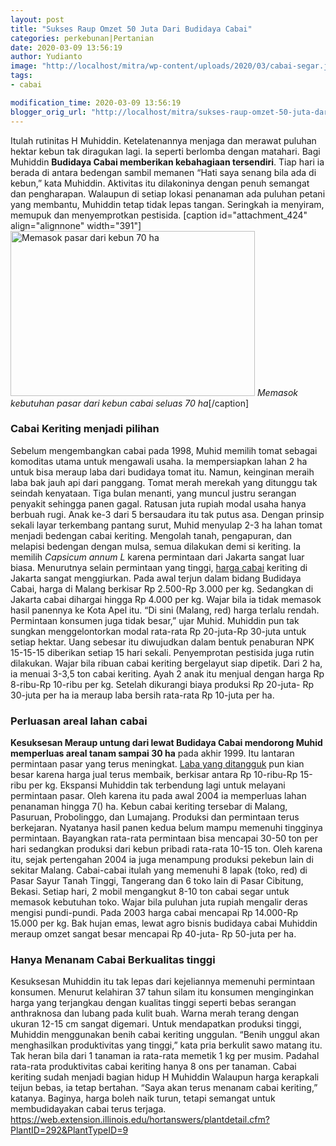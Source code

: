 ```yaml
---
layout: post
title: "Sukses Raup Omzet 50 Juta Dari Budidaya Cabai"
categories: perkebunan|Pertanian
date: 2020-03-09 13:56:19
author: Yudianto
image: "http://localhost/mitra/wp-content/uploads/2020/03/cabai-segar.jpg"
tags:
- cabai

modification_time: 2020-03-09 13:56:19
blogger_orig_url: "http://localhost/mitra/sukses-raup-omzet-50-juta-dari.html"
---
```


Itulah rutinitas H Muhiddin. Ketelatenannya menjaga dan merawat puluhan hektar kebun tak diragukan lagi. Ia seperti berlomba dengan matahari. Bagi Muhiddin <strong>Budidaya Cabai memberikan kebahagiaan tersendiri</strong>. Tiap hari ia berada di antara bedengan sambil memanen “Hati saya senang bila ada di kebun,” kata Muhiddin.
Aktivitas itu dilakoninya dengan penuh semangat dan pengharapan. Walaupun di setiap lokasi penanaman ada puluhan petani yang membantu, Muhiddin tetap tidak lepas tangan. Seringkah ia menyiram, memupuk dan menyemprotkan pestisida.
[caption id="attachment_424" align="alignnone" width="391"]<img class="wp-image-424 " src="http://127.0.0.1/mitra/wp-content/uploads/2020/03/cabai-segar-1-370x250.jpg" alt="Memasok pasar dari kebun 70 ha" width="391" height="264" /> <em>Memasok kebutuhan pasar dari kebun cabai seluas 70 ha</em>[/caption]
<h3>Cabai Keriting menjadi pilihan</h3>
Sebelum mengembangkan cabai pada 1998, Muhid memilih tomat sebagai komoditas utama untuk mengawali usaha. Ia mempersiapkan lahan 2 ha untuk bisa meraup laba dari budidaya tomat itu.
Namun, keinginan meraih laba bak jauh api dari panggang. Tomat merah merekah yang ditunggu tak seindah kenyataan. Tiga bulan menanti, yang muncul justru serangan penyakit sehingga panen gagal. Ratusan juta rupiah modal usaha hanya berbuah rugi.
Anak ke-3 dari 5 bersaudara itu tak putus asa. Dengan prinsip sekali layar terkembang pantang surut, Muhid menyulap 2-3 ha lahan tomat menjadi bedengan cabai keriting. Mengolah tanah, pengapuran, dan melapisi bedengan dengan mulsa, semua dilakukan demi si keriting.
Ia memilih <em><span class="st">Capsicum annum L</span></em> karena permintaan dari Jakarta sangat luar biasa. Menurutnya selain permintaan yang tinggi, <a href="http://127.0.0.1/mitra/topik/cabai">harga cabai</a> keriting di Jakarta sangat menggiurkan. Pada awal terjun dalam bidang Budidaya Cabai, harga di Malang berkisar Rp 2.500-Rp 3.000 per kg. Sedangkan di Jakarta cabai dihargai hingga Rp 4.000 per kg. Wajar bila ia tidak memasok hasil panennya ke Kota Apel itu. “Di sini (Malang, red) harga terlalu rendah. Permintaan konsumen juga tidak besar,” ujar Muhid.
Muhiddin pun tak sungkan menggelontorkan modal rata-rata Rp 20-juta-Rp 30-juta untuk setiap hektar. Uang sebesar itu diwujudkan dalam bentuk penaburan NPK 15-15-15 diberikan setiap 15 hari sekali. Penyemprotan pestisida juga rutin dilakukan. Wajar bila ribuan cabai keriting bergelayut siap dipetik.
Dari 2 ha, ia menuai 3-3,5 ton cabai keriting. Ayah 2 anak itu menjual dengan harga Rp 8-ribu-Rp  10-ribu per kg. Setelah dikurangi biaya produksi Rp 20-juta- Rp 30-juta per ha ia meraup laba bersih rata-rata Rp  10-juta per ha.
<h3>Perluasan areal lahan cabai</h3>
<strong>Kesuksesan Meraup untung dari lewat Budidaya Cabai mendorong Muhid memperluas areal tanam sampai 30 ha</strong> pada akhir 1999. Itu lantaran permintaan pasar yang terus meningkat. <a href="http://127.0.0.1/mitra/prospek-bisnis-bubuk-cabe-yang.html">Laba yang ditangguk</a> pun kian besar karena harga jual terus membaik, berkisar antara Rp  10-ribu-Rp  15-ribu per kg.
Ekspansi Muhiddin tak terbendung lagi untuk melayani permintaan pasar. Oleh karena itu pada awal 2004 ia memperluas lahan penanaman hingga 7() ha. Kebun cabai keriting tersebar di Malang, Pasuruan, Probolinggo, dan Lumajang.
Produksi dan permintaan terus berkejaran. Nyatanya hasil panen kedua belum mampu memenuhi tingginya permintaan. Bayangkan rata-rata permintaan bisa mencapai 30-50 ton per hari sedangkan produksi dari kebun pribadi rata-rata 10-15 ton. Oleh karena itu, sejak pertengahan 2004 ia juga menampung produksi pekebun lain di sekitar Malang.
Cabai-cabai itulah yang memenuhi 8 lapak (toko, red) di Pasar Sayur Tanah Tinggi, Tangerang dan 6 toko lain di Pasar Cibitung, Bekasi. Setiap hari, 2 mobil mengangkut 8-10 ton cabai segar untuk memasok kebutuhan toko. Wajar bila puluhan juta rupiah mengalir deras mengisi pundi-pundi. Pada 2003 harga cabai mencapai Rp  14.000-Rp  15.000 per kg. Bak hujan emas, lewat agro bisnis budidaya cabai Muhiddin meraup omzet sangat besar mencapai Rp 40-juta- Rp 50-juta per ha.
<h3>Hanya Menanam Cabai Berkualitas tinggi</h3>
Kesuksesan Muhiddin itu tak lepas dari kejeliannya memenuhi permintaan konsumen. Menurut kelahiran 37 tahun silam itu konsumen menginginkan harga yang terjangkau dengan kualitas tinggi seperti bebas serangan anthraknosa dan lubang pada kulit buah. Warna merah terang dengan ukuran 12-15 cm sangat digemari.
Untuk mendapatkan produksi tinggi, Muhiddin menggunakan benih cabai keriting unggulan. “Benih unggul akan menghasilkan produktivitas yang tinggi,” kata pria berkulit sawo matang itu. Tak heran bila dari 1 tanaman ia rata-rata memetik 1 kg per musim. Padahal rata-rata produktivitas cabai keriting hanya 8 ons per tanaman.
Cabai keriting sudah menjadi bagian hidup H Muhiddin Walaupun harga kerapkali teijun bebas, ia tetap bertahan. “Saya akan terus menanam cabai keriting,” katanya. Baginya, harga boleh naik turun, tetapi semangat untuk membudidayakan cabai terus terjaga.
<a href="https://web.extension.illinois.edu/hortanswers/plantdetail.cfm?PlantID=292&amp;PlantTypeID=9">https://web.extension.illinois.edu/hortanswers/plantdetail.cfm?PlantID=292&amp;PlantTypeID=9</a>
